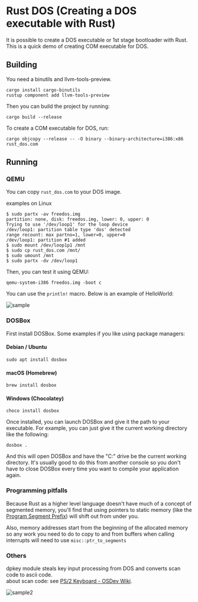 # Rust DOS (Creating a DOS executable with Rust)

It is possible to create a DOS executable or 1st stage bootloader with Rust.  
This is a quick demo of creating COM executable for DOS.

## Building
You need a binutils and llvm-tools-preview.

```shell
cargo install cargo-binutils
rustup component add llvm-tools-preview
```

Then you can build the project by running:

```shell
cargo build --release
```

To create a COM executable for DOS, run:

```shell
cargo objcopy --release -- -O binary --binary-architecture=i386:x86 rust_dos.com
```

## Running

### QEMU

You can copy `rust_dos.com` to your DOS image.

examples on Linux

```shell
$ sudo partx -av freedos.img
partition: none, disk: freedos.img, lower: 0, upper: 0
Trying to use '/dev/loop1' for the loop device
/dev/loop1: partition table type 'dos' detected
range recount: max partno=1, lower=0, upper=0
/dev/loop1: partition #1 added
$ sudo mount /dev/loop1p1 /mnt
$ sudo cp rust_dos.com /mnt/
$ sudo umount /mnt
$ sudo partx -dv /dev/loop1
```

Then, you can test it using QEMU:

```shell
qemu-system-i386 freedos.img -boot c
```

You can use the `println!` macro. 
Below is an example of HelloWorld:

![sample](https://github.com/o8vm/rust_dos/blob/images/rust_dos_hello.png)

### DOSBox

First install DOSBox. Some examples if you like using package managers:

#### Debian / Ubuntu

```
sudo apt install dosbox
```

#### macOS (Homebrew)

```
brew install dosbox
```

#### Windows (Chocolatey)

```
choco install dosbox
```

Once installed, you can launch DOSBox and give it the path to your executable. For example, you can just give it the current working directory like the following:

```
dosbox .
```

And this will open DOSBox and have the "C:\" drive be the current working directory. It's usually good to do this from another console so you don't have to close DOSBox every time you want to compile your application again.

### Programming pitfalls

Because Rust as a higher level language doesn't have much of a concept of segmented memory, you'll find that using pointers to static memory (like the [Program Segment Prefix](https://stanislavs.org/helppc/program_segment_prefix.html)) will shift out from under you.

Also, memory addresses start from the beginning of the allocated memory so any work you need to do to copy to and from buffers when calling interrupts will need to use `misc::ptr_to_segments`

### Others
dpkey module steals key input processing from DOS and converts scan code to ascii code.  
about scan code: see [PS/2 Keyboard - OSDev Wiki](https://wiki.osdev.org/PS/2_Keyboard).

![sample2](https://github.com/o8vm/rust_dos/blob/images/dpkey.gif)

